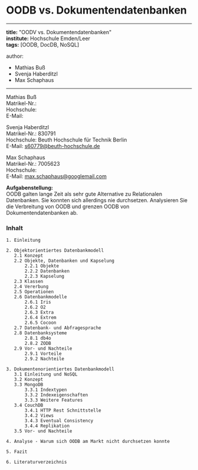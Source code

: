 # OODB vs. Dokumentendatenbanken

---
**title:** "OODV vs. Dokumentendatenbanken"   
**institute:** Hochschule Emden/Leer   
**tags:** [OODB, DocDB, NoSQL]

author:
- Mathias Buß
- Svenja Haberditzl
- Max Schaphaus

---

Mathias Buß   
Matrikel-Nr.:  
Hochschule:   
E-Mail:

Svenja Haberditzl   
Matrikel-Nr.: 830791   
Hochschule: Beuth Hochschule für Technik Berlin   
E-Mail: s60779@beuth-hochschule.de

Max Schaphaus   
Matrikel-Nr.: 7005623   
Hochschule:   
E-Mail: max.schaphaus@googlemail.com

**Aufgabenstellung:**   
OODB galten lange Zeit als sehr gute Alternative zu Relationalen Datenbanken. Sie konnten sich allerdings nie durchsetzen.
Analysieren Sie die Verbreitung von OODB und grenzen OODB von Dokumentendatenbanken ab.

### Inhalt

    1. Einleitung  
    
    2. Objektorientiertes Datenbankmodell  
       2.1 Konzept
       2.2 Objekte, Datenbanken und Kapselung
           2.2.1 Objekte  
           2.2.2 Datenbanken  
           2.2.3 Kapselung   
       2.3 Klassen  
       2.4 Vererbung
       2.5 Operationen
       2.6 Datenbankmodelle
           2.6.1 Iris
           2.6.2 O2
           2.6.3 Extra
           2.6.4 Extrem
           2.6.5 Cocoon
       2.7 Datenbank- und Abfragesprache
       2.8 Datenbanksysteme
           2.8.1 db4o
           2.8.2 ZODB
       2.9 Vor- und Nachteile
           2.9.1 Vorteile
           2.9.2 Nachteile
           
    3. Dokumentenorientiertes Datenbankmodell
       3.1 Einleitung und NoSQL
       3.2 Konzept
       3.3 MongoDB
           3.3.1 Indextypen
           3.3.2 Indexeigenschaften
           3.3.3 Weitere Features
       3.4 CouchDB
           3.4.1 HTTP Rest Schnittstelle
           3.4.2 Views
           3.4.3 Eventual Consistency
           3.4.4 Replikation
       3.5 Vor- und Nachteile
    
    4. Analyse - Warum sich OODB am Markt nicht durchsetzen konnte  
    
    5. Fazit  
    
    6. Literaturverzeichnis





